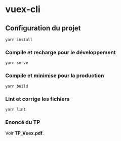 # vuex-cli

## Configuration du projet
```
yarn install
```

### Compile et recharge pour le développement
```
yarn serve
```

### Compile et minimise pour la production
```
yarn build
```

### Lint et corrige les fichiers
```
yarn lint
```

### Enoncé du TP
Voir __TP_Vuex.pdf__.
